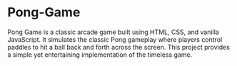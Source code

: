 # Pong-Game
Pong Game is a classic arcade game built using HTML, CSS, and vanilla JavaScript. It simulates the classic Pong gameplay where players control paddles to hit a ball back and forth across the screen. This project provides a simple yet entertaining implementation of the timeless game.

